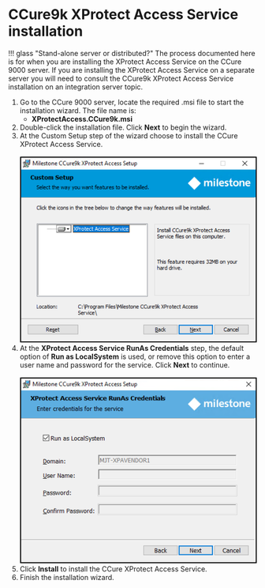 # CCure9k XProtect Access Service installation

!!! glass "Stand-alone server or distributed?"
    The process documented here is for when you are installing the XProtect Access Service on the CCure 9000 server. If you are installing the XProtect Access Service on a separate server you will need to consult the CCure9k XProtect Access Service installation on an integration server topic.

1. Go to the CCure 9000 server, locate the required .msi file to start the installation wizard. The file name is:
    + **XProtectAccess.CCure9k.msi**</br>
2. Double-click the installation file. Click **Next** to begin the wizard.
3. At the Custom Setup step of the wizard choose to install the CCure XProtect Access Service.</br>
    </br>
    ![Install_wizard_XPA_service](img/CX.2.9.XPAService.wizard.png)</br>
4. At the **XProtect Access Service RunAs Credentials** step, the default option of **Run as LocalSystem** is used, or remove this option to enter a user name and password for the service. Click **Next** to continue.</br>
    </br>
    ![Install_wizard_runas](img/CC9kInstRunAs.png)</br>
5. Click **Install** to install the CCure XProtect Access Service.
6. Finish the installation wizard.